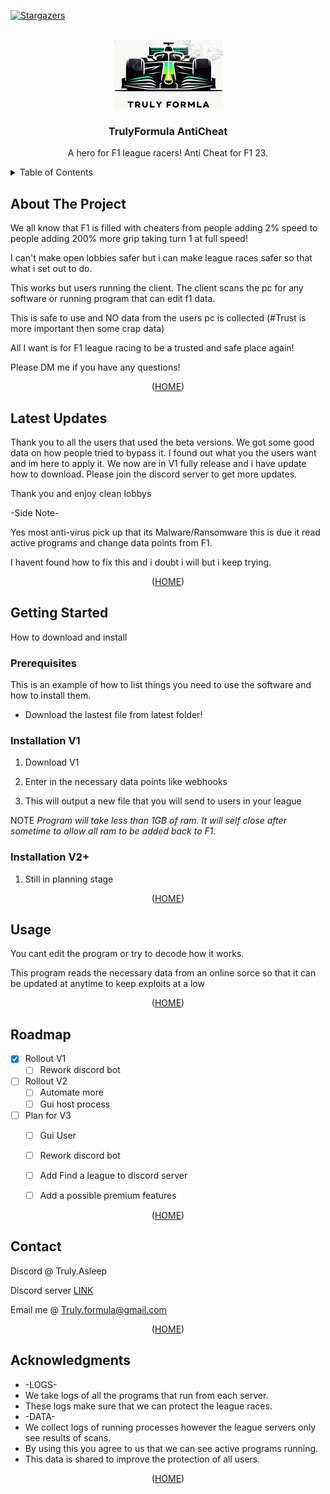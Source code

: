 
<a name="readme-top"></a>



[![Stargazers][stars-shield]][stars-url]



<!-- PROJECT LOGO -->
<br />
<div align="center">
  <a href="https://github.com/TrulyFormula/TrulyFormula">
    <img src="images/logo.png" alt="Logo" width="175" height="110">
  </a>

<h3 align="center">TrulyFormula AntiCheat</h3>

  <p align="center">
    A hero for F1 league racers! Anti Cheat for F1 23.
    <br />
  </p>
</div>



<!-- TABLE OF CONTENTS -->
<details>
  <summary>Table of Contents</summary>
  <ol>
    <li>
      <a href="#about-the-project">About The Project</a>
      <a href="#updates">Latest Update Notes</a>
    </li>
    <li>
      <a href="#getting-started">Getting Started</a>
      <ul>
        <li><a href="#prerequisites">Prerequisites</a></li>
        <li><a href="#installation">Installation</a></li>
      </ul>
    </li>
    <li><a href="#usage">Usage</a></li>
    <li><a href="#roadmap">Roadmap</a></li>
    <li><a href="#contact">Contact</a></li>
    <li><a href="#acknowledgments">Acknowledgments</a></li>
  </ol>
</details>



<!-- ABOUT THE PROJECT -->
## About The Project

We all know that F1 is filled with cheaters from people adding 2% speed to people adding 200% more grip taking turn 1 at full speed!

I can't make open lobbies safer but i can make league races safer so that what i set out to do.

This works but users running the client. The client scans the pc for any software or running program that can edit f1 data.

This is safe to use and NO data from the users pc is collected (#Trust is more important then some crap data)

All I want is for F1 league racing to be a trusted and safe place again!

Please DM me if you have any questions!


<p align="center">(<a href="#readme-top">HOME</a>)</p>

<!-- Updates -->
## Latest Updates

Thank you to all the users that used the beta versions.
We got some good data on how people tried to bypass it.
I found out what you the users want and im here to apply it.
We now are in V1 fully release and i have update how to download.
Please join the discord server to get more updates.

Thank you and enjoy clean lobbys 

-Side Note-

Yes most anti-virus pick up that its Malware/Ransomware this is due it read active programs and change data points from F1.

I havent found how to fix this and i doubt i will but i keep trying.


<p align="center">(<a href="#readme-top">HOME</a>)</p>


<!-- GETTING STARTED -->
## Getting Started

How to download and install

### Prerequisites

This is an example of how to list things you need to use the software and how to install them.

*   Download the lastest file from latest folder!

### Installation V1

1. Download V1
 
2. Enter in the necessary data points like webhooks
   
3. This will output a new file that you will send to users in your league

NOTE *Program will take less than 1GB of ram. It will self close after sometime to allow all ram to be added back to F1.*

### Installation V2+

1. Still in planning stage


<p align="center">(<a href="#readme-top">HOME</a>)</p>



<!-- USAGE EXAMPLES -->
## Usage

You cant edit the program or try to decode how it works.

This program reads the necessary data from an online sorce so that it can be updated at anytime to keep exploits at a low


<p align="center">(<a href="#readme-top">HOME</a>)</p>



<!-- ROADMAP -->
## Roadmap

- [x] Rollout V1
  - [ ] Rework discord bot
- [ ] Rollout V2
  - [ ] Automate more
  - [ ] Gui host process
- [ ] Plan for V3
  - [ ] Gui User
  - [ ] Rework discord bot
  - [ ] Add Find a league to discord server
  - [ ] Add a possible premium features


<p align="center">(<a href="#readme-top">HOME</a>)</p>



<!-- CONTACT -->
## Contact

Discord @ Truly.Asleep

Discord server [LINK](https://discord.gg/UJrDfZSGXH)

Email me @ Truly.formula@gmail.com


<p align="center">(<a href="#readme-top">HOME</a>)</p>



<!-- ACKNOWLEDGMENTS -->
## Acknowledgments

* -LOGS-
* We take logs of all the programs that run from each server.
* These logs make sure that we can protect the league races.
* -DATA-
* We collect logs of running processes however the league servers only see results of scans.
* By using this you agree to us that we can see active programs running.
* This data is shared to improve the protection of all users.

<p align="center">(<a href="#readme-top">HOME</a>)</p>



<!-- MARKDOWN LINKS & IMAGES -->
<!-- https://www.markdownguide.org/basic-syntax/#reference-style-links -->
[forks-shield]: https://img.shields.io/github/forks/TrulyFormula/TrulyFormula.svg?style=for-the-badge
[forks-url]: https://github.com/TrulyFormula/TrulyFormula/network/members
[stars-shield]: https://img.shields.io/github/stars/TrulyFormula/TrulyFormula.svg?style=for-the-badge
[stars-url]: https://github.com/TrulyFormula/TrulyFormula/stargazers
[issues-shield]: https://img.shields.io/github/issues/TrulyFormula/TrulyFormula.svg?style=for-the-badge
[product-screenshot]: images/screenshot.png


